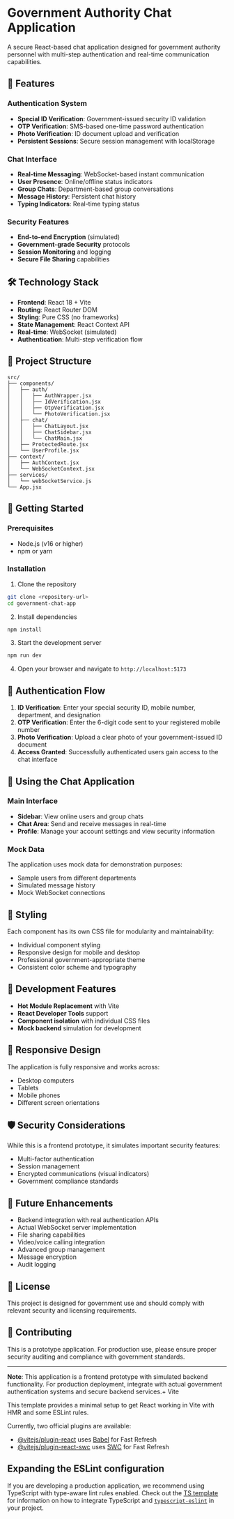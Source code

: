 # Government Authority Chat Application

A secure React-based chat application designed for government authority personnel with multi-step authentication and real-time communication capabilities.

## 🚀 Features

### Authentication System
- **Special ID Verification**: Government-issued security ID validation
- **OTP Verification**: SMS-based one-time password authentication
- **Photo Verification**: ID document upload and verification
- **Persistent Sessions**: Secure session management with localStorage

### Chat Interface
- **Real-time Messaging**: WebSocket-based instant communication
- **User Presence**: Online/offline status indicators
- **Group Chats**: Department-based group conversations
- **Message History**: Persistent chat history
- **Typing Indicators**: Real-time typing status

### Security Features
- **End-to-end Encryption** (simulated)
- **Government-grade Security** protocols
- **Session Monitoring** and logging
- **Secure File Sharing** capabilities

## 🛠️ Technology Stack

- **Frontend**: React 18 + Vite
- **Routing**: React Router DOM
- **Styling**: Pure CSS (no frameworks)
- **State Management**: React Context API
- **Real-time**: WebSocket (simulated)
- **Authentication**: Multi-step verification flow

## 📁 Project Structure

```
src/
├── components/
│   ├── auth/
│   │   ├── AuthWrapper.jsx
│   │   ├── IdVerification.jsx
│   │   ├── OtpVerification.jsx
│   │   └── PhotoVerification.jsx
│   ├── chat/
│   │   ├── ChatLayout.jsx
│   │   ├── ChatSidebar.jsx
│   │   └── ChatMain.jsx
│   ├── ProtectedRoute.jsx
│   └── UserProfile.jsx
├── context/
│   ├── AuthContext.jsx
│   └── WebSocketContext.jsx
├── services/
│   └── webSocketService.js
└── App.jsx
```

## 🚦 Getting Started

### Prerequisites
- Node.js (v16 or higher)
- npm or yarn

### Installation

1. Clone the repository
```bash
git clone <repository-url>
cd government-chat-app
```

2. Install dependencies
```bash
npm install
```

3. Start the development server
```bash
npm run dev
```

4. Open your browser and navigate to `http://localhost:5173`

## 🔐 Authentication Flow

1. **ID Verification**: Enter your special security ID, mobile number, department, and designation
2. **OTP Verification**: Enter the 6-digit code sent to your registered mobile number
3. **Photo Verification**: Upload a clear photo of your government-issued ID document
4. **Access Granted**: Successfully authenticated users gain access to the chat interface

## 💬 Using the Chat Application

### Main Interface
- **Sidebar**: View online users and group chats
- **Chat Area**: Send and receive messages in real-time
- **Profile**: Manage your account settings and view security information

### Mock Data
The application uses mock data for demonstration purposes:
- Sample users from different departments
- Simulated message history
- Mock WebSocket connections

## 🎨 Styling

Each component has its own CSS file for modularity and maintainability:
- Individual component styling
- Responsive design for mobile and desktop
- Professional government-appropriate theme
- Consistent color scheme and typography

## 🔧 Development Features

- **Hot Module Replacement** with Vite
- **React Developer Tools** support
- **Component isolation** with individual CSS files
- **Mock backend** simulation for development

## 📱 Responsive Design

The application is fully responsive and works across:
- Desktop computers
- Tablets
- Mobile phones
- Different screen orientations

## 🛡️ Security Considerations

While this is a frontend prototype, it simulates important security features:
- Multi-factor authentication
- Session management
- Encrypted communications (visual indicators)
- Government compliance standards

## 🚧 Future Enhancements

- Backend integration with real authentication APIs
- Actual WebSocket server implementation
- File sharing capabilities
- Video/voice calling integration
- Advanced group management
- Message encryption
- Audit logging

## 📄 License

This project is designed for government use and should comply with relevant security and licensing requirements.

## 🤝 Contributing

This is a prototype application. For production use, please ensure proper security auditing and compliance with government standards.

---

**Note**: This application is a frontend prototype with simulated backend functionality. For production deployment, integrate with actual government authentication systems and secure backend services.+ Vite

This template provides a minimal setup to get React working in Vite with HMR and some ESLint rules.

Currently, two official plugins are available:

- [@vitejs/plugin-react](https://github.com/vitejs/vite-plugin-react/blob/main/packages/plugin-react) uses [Babel](https://babeljs.io/) for Fast Refresh
- [@vitejs/plugin-react-swc](https://github.com/vitejs/vite-plugin-react/blob/main/packages/plugin-react-swc) uses [SWC](https://swc.rs/) for Fast Refresh

## Expanding the ESLint configuration

If you are developing a production application, we recommend using TypeScript with type-aware lint rules enabled. Check out the [TS template](https://github.com/vitejs/vite/tree/main/packages/create-vite/template-react-ts) for information on how to integrate TypeScript and [`typescript-eslint`](https://typescript-eslint.io) in your project.

